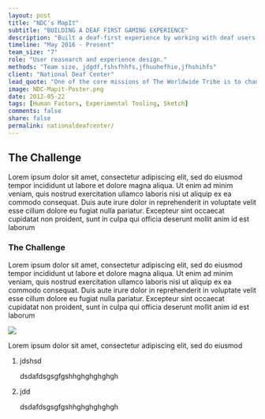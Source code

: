```yaml
---
layout: post
title: "NDC's MapIt"
subtitle: "BUILDING A DEAF FIRST GAMING EXPERIENCE"
description: "Built a deaf-first experience by working with deaf users and NDC. Informed game's design and user interface with user-research. Conducted user play-tests, ran focus-groups and demos. Also, shape-shifting into dev and art roles as needed."
timeline: "May 2016 - Present"
team_size: "7"
role: "User reasearch and experience design."
methods: "Team size, jdgdf,fshsfhhfs,jfhuuhefhie,jfhshihfs"
client: "National Deaf Center"
lead_quote: "One of the core missions of The Worldwide Tribe is to change the refugee story from one about populations and governments, and to instead focus on the human struggle, suffering, and hope refugees live with every day."
image: NDC-Mapit-Poster.png
date: 2012-05-22
tags: [Human Factors, Experimental Tooling, Sketch]
comments: false
share: false
permalink: nationaldeafcenter/
---
```


<h2>The Challenge</h2>
<p>Lorem ipsum dolor sit amet, consectetur adipiscing elit, sed do eiusmod tempor incididunt ut labore et dolore magna aliqua. Ut enim ad minim veniam, quis nostrud exercitation ullamco laboris nisi ut aliquip ex ea commodo consequat. Duis aute irure dolor in reprehenderit in voluptate velit esse cillum dolore eu fugiat nulla pariatur. Excepteur sint occaecat cupidatat non proident, sunt in culpa qui officia deserunt mollit anim id est laborum</p>
<h3>The Challenge</h3>
<p>Lorem ipsum dolor sit amet, consectetur adipiscing elit, sed do eiusmod tempor incididunt ut labore et dolore magna aliqua. Ut enim ad minim veniam, quis nostrud exercitation ullamco laboris nisi ut aliquip ex ea commodo consequat. Duis aute irure dolor in reprehenderit in voluptate velit esse cillum dolore eu fugiat nulla pariatur. Excepteur sint occaecat cupidatat non proident, sunt in culpa qui officia deserunt mollit anim id est laborum</p>
<img src="{{ site.url }}{{ site.baseurl }}/images/{{ page.image }}">
<div class="sub-title"><p>Lorem ipsum dolor sit amet, consectetur adipiscing elit, sed do eiusmod</p></div>
<ol>
	<li>jdshsd<p>dsdafdsgsgfgshhghghghghgh</p></li>
	<li>jdd<p>dsdafdsgsgfgshhghghghghgh</p></li>
</ol>
